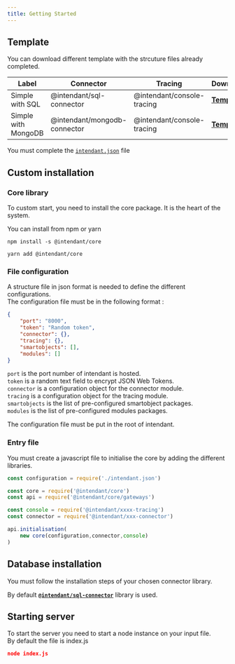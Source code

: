 ```yaml
---
title: Getting Started
---
```


## Template 

You can download different template with the strcuture files already completed.   

| Label               | Connector                    | Tracing                    | Download                                          |
| ------------------- | ---------------------------- | -------------------------- | ------------------------------------------------- |
| Simple with SQL     | @intendant/sql-connector     | @intendant/console-tracing | [**Template**]("") |
| Simple with MongoDB | @intendant/mongodb-connector | @intendant/console-tracing | [**Template**]("") |

You must complete the  [```intendant.json```](/docs/installation/getting-started#file-configuration)  file

## Custom installation

### Core library 

To custom start, you need to install the core package. It is the heart of the system. 

You can install from npm or yarn

```
npm install -s @intendant/core
```
```
yarn add @intendant/core
```

### File configuration

A structure file in json format is needed to define the different configurations.  
The configuration file must be in the following format : 

```json
{
    "port": "8000",
    "token": "Random token",
    "connector": {},
    "tracing": {},
    "smartobjects": [],
    "modules": []
}
```

`port` is the port number of intendant is hosted.     
`token` is a random text field to encrypt JSON Web Tokens.  
`connector` is a configuration object for the connector module.  
`tracing` is a configuration object for the tracing module.  
`smartobjects` is the list of pre-configured smartobject packages.  
`modules` is the list of pre-configured modules packages.

The configuration file must be put in the root of intendant.

### Entry file

You must create a javascript file to initialise the core by adding the different libraries.

```javascript
const configuration = require('./intendant.json') 

const core = require('@intendant/core')
const api = require('@intendant/core/gateways')

const console = require('@intendant/xxxx-tracing')
const connector = require('@intendant/xxx-connector')

api.initialisation(
    new core(configuration,connector,console)
)
```
## Database installation

You must follow the installation steps of your chosen connector library.  

By default [**```@intendant/sql-connector```**]("") library is used. 


## Starting server 

To start the server you need to start a node instance on your input file.  
By default the file is index.js
```json
node index.js
```
